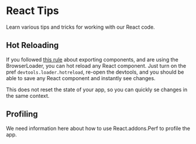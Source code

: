 # React Tips

Learn various tips and tricks for working with our React code.

## Hot Reloading

If you followed [this
rule](react-guidelines.md#export-the-component-directly-and-create-factory-on-import)
about exporting components, and are using the BrowserLoader, you can
hot reload any React component. Just turn on the pref
`devtools.loader.hotreload`, re-open the devtools, and you should be
able to save any React component and instantly see changes.

This does not reset the state of your app, so you can quickly se
changes in the same context.

## Profiling

We need information here about how to use React.addons.Perf to profile the app.
